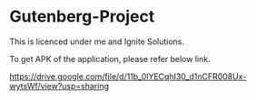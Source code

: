 # Gutenberg-Project
This is licenced under me and Ignite Solutions.


To get APK of the application, please refer below link.

https://drive.google.com/file/d/11b_0lYECqhI30_d1nCFR008Ux-wytsWf/view?usp=sharing
